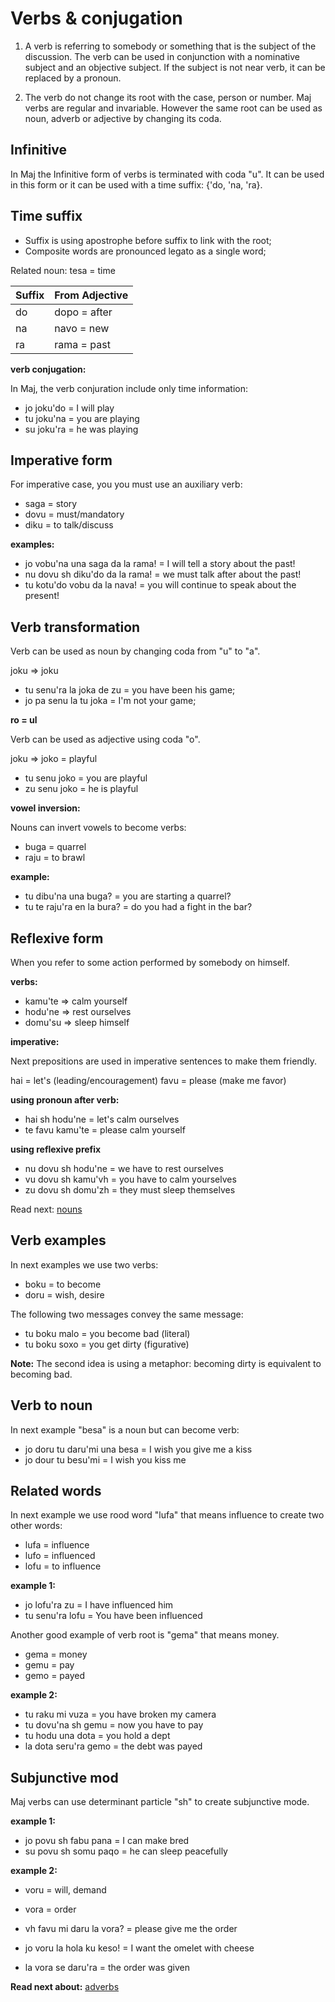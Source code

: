 # Verbs & conjugation


1. A verb is referring to somebody or something that is the subject of the discussion. The verb can be used in conjunction with a nominative subject and an objective subject. If the subject is not near verb, it can be replaced by a pronoun.

2. The verb do not change its root with the case, person or number. Maj verbs are regular and invariable. However the same root can be used as noun, adverb or adjective by changing its coda.  

## Infinitive

In Maj the Infinitive form of verbs is terminated with coda "u". It can be used in this form or it can be used with a time suffix: {'do, 'na, 'ra}.

## Time suffix

* Suffix is using apostrophe before suffix to link with the root;
* Composite words are pronounced legato as a single word;

Related noun: tesa = time

 Suffix  | From Adjective     
---------|-------------------
 do      | dopo = after  
 na      | navo = new    
 ra      | rama = past
 

**verb conjugation:**

In Maj, the verb conjuration include only time information: 

* jo joku'do = I will play
* tu joku'na = you are playing
* su joku'ra = he was playing


## Imperative form

For imperative case, you you must use an auxiliary verb:

* saga = story
* dovu = must/mandatory
* diku = to talk/discuss 

**examples:**

* jo vobu'na una saga da la rama! = I will tell a story about the past!
* nu dovu sh diku'do  da la rama! = we must talk after about the past!
* tu kotu'do vobu da la nava! = you will continue to speak about the present!

## Verb transformation

Verb can be used as noun by changing coda from "u" to "a".

joku => joku

* tu senu'ra la joka de zu   = you have been his game;
* jo pa senu la tu joka      = I'm not your game;

**ro = ul**

Verb can be used as adjective using coda "o".

joku => joko = playful

* tu senu joko = you are playful
* zu senu joko = he is playful

**vowel inversion:**

Nouns can invert vowels to become verbs:

* buga	= quarrel
* raju  = to brawl

**example:**

* tu dibu'na una buga? = you are starting a quarrel? 
* tu te raju'ra en la bura? = do you had a fight in the bar?

## Reflexive form

When you refer to some action performed by somebody on himself.

**verbs:**

* kamu'te  =>  calm yourself 
* hodu'ne  =>  rest ourselves
* domu'su  =>  sleep himself

**imperative:**

Next prepositions are used in imperative sentences to make them friendly.

hai  = let's  (leading/encouragement)
favu = please (make me favor)

**using pronoun after verb:**

* hai sh hodu'ne  = let's calm ourselves
* te favu kamu'te  = please calm yourself 

**using reflexive prefix**

* nu dovu sh hodu'ne = we have to rest ourselves
* vu dovu sh kamu'vh = you have to calm yourselves
* zu dovu sh domu'zh = they must sleep themselves

Read next: [nouns](nouns.md)

## Verb examples

In next examples we use two verbs: 

* boku = to become
* doru = wish, desire

The following two messages convey the same message:

* tu boku malo  = you become bad (literal)
* tu boku soxo  = you get dirty (figurative)

**Note:** The second idea is using a metaphor: becoming dirty is equivalent to becoming bad.

## Verb to noun

In next example "besa" is a noun but can become verb:

* jo doru tu daru'mi una besa = I wish you give me a kiss
* jo dour tu besu'mi = I wish you kiss me


## Related words

In next example we use rood word "lufa" that means influence to create two other words:

* lufa = influence
* lufo = influenced
* lofu = to influence

**example 1:**

* jo lofu'ra zu = I have influenced him
* tu senu'ra lofu = You have been influenced

Another good example of verb root is "gema" that means money.

* gema = money
* gemu = pay
* gemo = payed

**example 2:**

* tu raku mi vuza = you have broken my camera
* tu dovu'na sh gemu = now you have to pay
* tu hodu una dota = you hold a dept
* la dota seru'ra gemo = the debt was payed

## Subjunctive mod

Maj verbs can use determinant particle "sh" to create subjunctive mode.

**example 1:**

* jo povu sh fabu pana = I can make bred
* su povu sh somu paqo = he can sleep peacefully

**example 2:**

* voru = will, demand
* vora = order

* vh favu mi daru la vora? = please give me the order
* jo voru la hola ku keso! = I want the omelet with cheese
* la vora se daru'ra = the order was given

**Read next about:** [adverbs](adverbs.md)